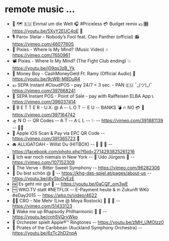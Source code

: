 # remote music ...

 *  🍹 🗺️ 🇪🇺 Einmal um die Welt 🎧 #Priceless 💳 Budget remix 💶  🎛️  https://youtu.be/5XyY2EUC4pE 🎺
 *  🎙️  Parov Stelar - Nobody’s Fool feat. Cleo Panther (official)  📻  https://vimeo.com/46077605
 *  🥁  Pixies - Where Is My Mind? (Music Video) 🎶 https://vimeo.com/7650961
 *  📽️  Pixies - Where Is My Mind? (The Fight Club ending) 💥 https://youtu.be/j09qs3zB_Yk
 *  💩  Money Boy - CashMoneyGeld Ft. Ramy (Official Audio) 🎤 https://youtu.be/9cWB-M8DuR4
 *  💶  SEPA Instant #CloudPOS - pay 24/7 < 3 sec. - PAN 🇪🇺  ¯\_(ツ)_/¯  https://vimeo.com/397668241
 *  🍿  SEPA Instant POS - Point of Sale - pay with Raiffeisen ELBA App  📞  https://vimeo.com/396037414
 *  🎥  B E T T E R - U.X. @ A -- L O T -- E U -- BANKS 💣 🔥 NO 💳 🧯  https://vimeo.com/397164742
 *  🛸  N O  --  QR Codes  --  A T  --  A L L  --   ✨  --   https://vimeo.com/391881139  --  💂‍♂️
 *  📸  Apple iOS Scan & Pay via EPC QR Code -- https://vimeo.com/391365723 👀
 *  🚘  ALLIGATOAH - Willst Du (HITBOX) -- 🔋 💚 🌳 -- https://facebook.com/photo.php?fbid=2714293825261216
 *  🌆  Ich war noch niemals in New York -- 🎹 Udo Jürgens 🎺 -- https://vimeo.com/107152309
 *  🍩  The Verve - Bitter Sweet Symphony -- https://vimeo.com/96282306
 *  🦢  Du bist schön @ 🐊 -- https://khg-das-spiel.at/pages/about-us -- https://youtu.be/dlvStoOyEzE
 *  🆗  Es geht mir gut 🕺 -- https://youtu.be/0aCQF_om3wE
 *  🆓  WKO.TV statt #NETFLIX -- E-Payment heute & in Zukunft WKö #eDay2015 -- https://wko.tv/video/4622
 *  👯‍♂️  CRO - Nie Mehr (Live @ Moya Rostock) 🕺 🥳 💃 -- https://vimeo.com/51433123
 *  🚦  Wake me up Rhapsody Philharmonic 🎻 🥁 -- https://youtu.be/cnh5VQrvWko
 *  💾  Orchester spielt Apple®™ Ringtones -- https://youtu.be/zMH_UMOlzz0
 *  🦜  Pirates of the Caribbean (Auckland Symphony Orchestra) -- https://youtu.be/6zTc2hD2npA